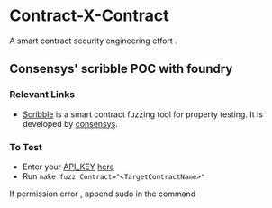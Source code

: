 # Contract-X-Contract
A smart contract security engineering effort .

## Consensys' scribble POC with foundry

### Relevant Links
- [Scribble](https://docs.scribble.codes/) is a smart contract fuzzing tool for property testing. It is developed by [consensys](https://consensys.net/diligence/).

### To Test 

- Enter your [API_KEY](https://fuzzing.diligence.tools/)  [here](https://github.com/supernovahs/contract-x-contract/blob/8c5c67980101d5ac72f66f46b1b5ea8965a1fddc/Makefile#L1)
- Run `make fuzz Contract="<TargetContractName>"`

If permission error , append sudo in the command 




